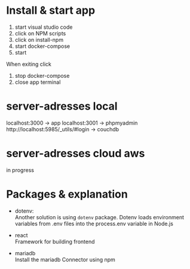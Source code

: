 # Install & start app
1. start visual studio code <br>
2. click on NPM scripts <br>
3. click on install-npm <br>
4. start docker-compose <br>
5. start <br>

When exiting click <br>
1. stop docker-compose <br> 
2. close app terminal <br>
# server-adresses local
localhost:3000 -> app
localhost:3001 -> phpmyadmin <br>
http://localhost:5985/_utils/#login -> couchdb <br>

# server-adresses cloud aws
in progress <br>


# Packages & explanation
- dotenv: <br>
Another solution is using `dotenv` package. Dotenv loads environment variables from .env files into the process.env variable in Node.js<br>

- react <br>
Framework for building frontend

- mariadb <br>
Install the mariadb Connector using npm